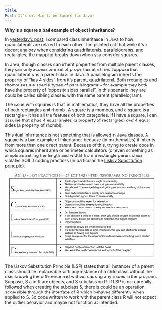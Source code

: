 ```yaml
---
title:
Post: It's not Hip to be Square (in Java)
---
```


**Why is a square a bad example of object inheritance?**

In <a href="https://retsullivan.github.io/Your-Mother-was-a-Toaster-and-your-Father-Smelled-of-Class-Inheritance/" target="_blank">yesterday's post</a>, I compared class inheritance in Java to how quadrilaterals are related to each other. Tim pointed out that while it's a decent analogy when considering quadrilaterals, parallelograms, and rectangles, the mapping breaks down when you consider squares.

In Java, though classes can inherit properties from multiple parent classes, they can only access one set of properties at a time. Suppose that quadrilateral was a parent class in Java. A parallelogram inherits the property of “has 4 sides” from it’s parent, quadrilateral. Both rectangles and rhombuses are special types of parallelograms - for example they both have the property of “opposite sides parallel”. In this scenario they are could be called sibling classes with the same parent (parallelogram). 

The issue with squares is that, in mathematics, they have all the properties of both rectangles and rhombi. A square is a rhombus, and a square is a rectangle - it has all the features of both categories. If I have a square, I can assume that it has 4 equal angles (a property of rectangles) *and* 4 equal sides (a property of rhombi).  

This dual inheritance is not something that is allowed in Java classes.  A square is a bad example of inheritance because (in mathematics) it inherits from more than one direct parent.  Because of this, trying to create code in which squares inherit area or perimeter calculators (or even something as simple as setting the length and width) from a rectangle parent class violates SOILD coding practices (in particular the <a href="https://dzone.com/articles/the-liskov-substitution-principle-with-examples" target="_blank">Liskov Substitution principle</a>).

![SOLID](/images/SOLID-Chart.jpg)

The Liskov Substitution Principle (LSP) states that all instances of a parent class should be replaceable with any instance of a child class without the user knowing the difference and without causing any issues in the program. Suppose, S and R are objects, and S subclass on R. If LSP is not carefully followed when creating the subclass S, there is could be an operation accessible through the interface of R which behaves differently when applied to S. So code written to work with the parent class R will not expect the outlier behavior and maybe not function as intended. 
